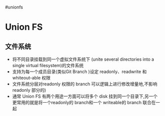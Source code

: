 #unionfs
# Union FS
## 文件系统
- 将不同目录挂载到同一个虚拟文件系统下 (unite several directories into a single virtual filesystem)的文件系统
- 支持为每一个成员目录(类似Git Branch )设定 readonly、readwrite 和 whiteout-able 权限
- 文件系统分层对readonly 权限的 branch 可以逻辑上进行修改增量地,不影响 readonly 部分的)
- 通常 Union FS 有两个用途一方面可以将多个 disk 挂到同一个目录下,另一个更常用的就是将一个readonly的 branch和一个 writeable的 branch 联合在一起
